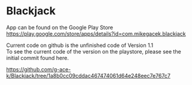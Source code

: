 # Blackjack
App can be found on the Google Play Store
https://play.google.com/store/apps/details?id=com.mikegacek.blackjack

Current code on github is the unfinished code of Version 1.1</br>
To see the current code of the version on the playstore, please see the initial commit found here.</br>

https://github.com/g-ace-k/Blackjack/tree/1a8b0cc09cddac467474061d64e248eec7e767c7
